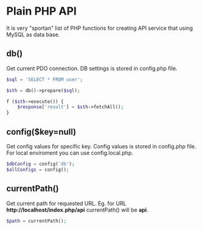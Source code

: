 # Plain PHP API

It is very "sportan" list of PHP functions for creating API service that using MySQL as data base.

## db()

Get current PDO connection. DB settings is stored in config.php file.

````php
$sql = 'SELECT * FROM user';

$sth = db()->prepare($sql);

f ($sth->execute()) {
	$response['result'] = $sth->fetchAll();
}
````

## config($key=null)

Get config values for specific key. Config values is stored in config.php file. For local enviroment you can use config.local.php.

````php
$dbConfig = config('db');
$allConfigs = config();
````

## currentPath()

Get current path for requested URL. Eg. for URL **http://localhost/index.php/api** currentPath() will be **api**.

````php
$path = currentPath();
````
